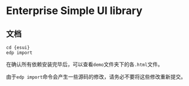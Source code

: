 # Enterprise Simple UI library

## 文档

    cd {esui}
    edp import

在确认所有依赖安装完毕后，可以查看`demo`文件夹下的各`.html`文件。

由于`edp import`命令会产生一些源码的修改，请务必不要将这些修改重新提交。
